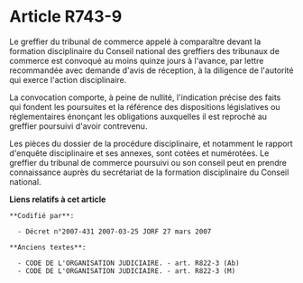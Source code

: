 # Article R743-9

Le greffier du tribunal de commerce appelé à comparaître devant la formation disciplinaire du Conseil national des greffiers
des tribunaux de commerce est convoqué au moins quinze jours à l'avance, par lettre recommandée avec demande d'avis de
réception, à la diligence de l'autorité qui exerce l'action disciplinaire.

La convocation comporte, à peine de nullité, l'indication précise des faits qui fondent les poursuites et la référence des
dispositions législatives ou réglementaires énonçant les obligations auxquelles il est reproché au greffier poursuivi d'avoir
contrevenu.

Les pièces du dossier de la procédure disciplinaire, et notamment le rapport d'enquête disciplinaire et ses annexes, sont
cotées et numérotées. Le greffier du tribunal de commerce poursuivi ou son conseil peut en prendre connaissance auprès du
secrétariat de la formation disciplinaire du Conseil national.

**Liens relatifs à cet article**

	**Codifié par**:

	  - Décret n°2007-431 2007-03-25 JORF 27 mars 2007

	**Anciens textes**:

	  - CODE DE L'ORGANISATION JUDICIAIRE. - art. R822-3 (Ab)
	  - CODE DE L'ORGANISATION JUDICIAIRE. - art. R822-3 (M)
